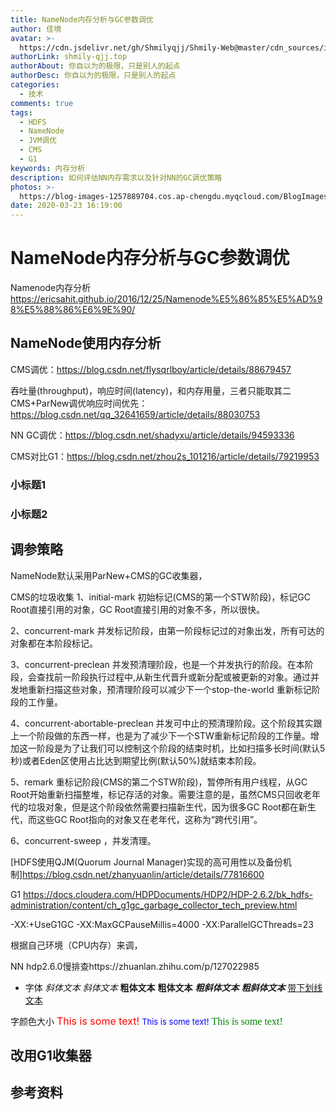 ```yaml
---
title: NameNode内存分析与GC参数调优
author: 佳境
avatar: >-
  https://cdn.jsdelivr.net/gh/Shmilyqjj/Shmily-Web@master/cdn_sources/img/custom/avatar.jpg
authorLink: shmily-qjj.top
authorAbout: 你自以为的极限，只是别人的起点
authorDesc: 你自以为的极限，只是别人的起点
categories:
  - 技术
comments: true
tags:
  - HDFS
  - NameNode
  - JVM调优
  - CMS
  - G1
keywords: 内存分析
description: 如何评估NN内存需求以及针对NN的GC调优策略
photos: >-
  https://blog-images-1257889704.cos.ap-chengdu.myqcloud.com/BlogImages/Kafka/Kafka-Cover.jpg
date: 2020-03-23 16:19:00
---
```

# NameNode内存分析与GC参数调优

 Namenode内存分析 https://ericsahit.github.io/2016/12/25/Namenode%E5%86%85%E5%AD%98%E5%88%86%E6%9E%90/

## NameNode使用内存分析    
CMS调优：https://blog.csdn.net/flysqrlboy/article/details/88679457

吞吐量(throughput)，响应时间(latency)，和内存用量，三者只能取其二
CMS+ParNew调优响应时间优先：https://blog.csdn.net/qq_32641659/article/details/88030753



NN GC调优：https://blog.csdn.net/shadyxu/article/details/94593336



CMS对比G1：https://blog.csdn.net/zhou2s_101216/article/details/79219953

### 小标题1  

### 小标题2  


## 调参策略
NameNode默认采用ParNew+CMS的GC收集器，

CMS的垃圾收集
1、initial-mark 初始标记(CMS的第一个STW阶段)，标记GC Root直接引用的对象，GC Root直接引用的对象不多，所以很快。

2、concurrent-mark 并发标记阶段，由第一阶段标记过的对象出发，所有可达的对象都在本阶段标记。

3、concurrent-preclean 并发预清理阶段，也是一个并发执行的阶段。在本阶段，会查找前一阶段执行过程中,从新生代晋升或新分配或被更新的对象。通过并发地重新扫描这些对象，预清理阶段可以减少下一个stop-the-world 重新标记阶段的工作量。

4、concurrent-abortable-preclean 并发可中止的预清理阶段。这个阶段其实跟上一个阶段做的东西一样，也是为了减少下一个STW重新标记阶段的工作量。增加这一阶段是为了让我们可以控制这个阶段的结束时机，比如扫描多长时间(默认5秒)或者Eden区使用占比达到期望比例(默认50%)就结束本阶段。

5、remark 重标记阶段(CMS的第二个STW阶段)，暂停所有用户线程，从GC Root开始重新扫描整堆，标记存活的对象。需要注意的是，虽然CMS只回收老年代的垃圾对象，但是这个阶段依然需要扫描新生代，因为很多GC Root都在新生代，而这些GC Root指向的对象又在老年代，这称为“跨代引用”。

6、concurrent-sweep ，并发清理。


[HDFS使用QJM(Quorum Journal Manager)实现的高可用性以及备份机制]https://blog.csdn.net/zhanyuanlin/article/details/77816600



G1
https://docs.cloudera.com/HDPDocuments/HDP2/HDP-2.6.2/bk_hdfs-administration/content/ch_g1gc_garbage_collector_tech_preview.html

-XX:+UseG1GC -XX:MaxGCPauseMillis=4000 -XX:ParallelGCThreads=23

根据自己环境（CPU内存）来调，

NN hdp2.6.0慢排查https://zhuanlan.zhihu.com/p/127022985

* 字体
*斜体文本*
_斜体文本_
**粗体文本**
__粗体文本__
***粗斜体文本***
___粗斜体文本___
<u>带下划线文本</u>

字颜色大小
<font size="3" color="red">This is some text!</font>
<font size="2" color="blue">This is some text!</font>
<font face="verdana" color="green"  size="3">This is some text!</font>


## 改用G1收集器

## 参考资料  


